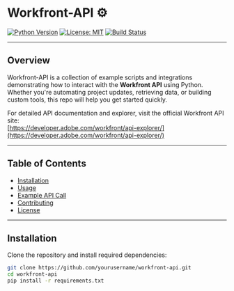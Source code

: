 # Workfront-API ⚙️

[![Python Version](https://img.shields.io/badge/python-3.8%2B-blue)](https://www.python.org/)
[![License: MIT](https://img.shields.io/badge/License-MIT-green.svg)](LICENSE)
[![Build Status](https://img.shields.io/github/actions/workflow/status/yourusername/workfront-api/ci.yml)](https://github.com/yourusername/workfront-api/actions)

---

## Overview

Workfront-API is a collection of example scripts and integrations demonstrating how to interact with the **Workfront API** using Python. Whether you're automating project updates, retrieving data, or building custom tools, this repo will help you get started quickly.

For detailed API documentation and explorer, visit the official Workfront API site:  
[https://developer.adobe.com/workfront/api-explorer/](https://developer.adobe.com/workfront/api-explorer/)

---

## Table of Contents

- [Installation](#installation)  
- [Usage](#usage)  
- [Example API Call](#example-api-call)  
- [Contributing](#contributing)  
- [License](#license)  

---

## Installation

Clone the repository and install required dependencies:

```bash
git clone https://github.com/yourusername/workfront-api.git
cd workfront-api
pip install -r requirements.txt
